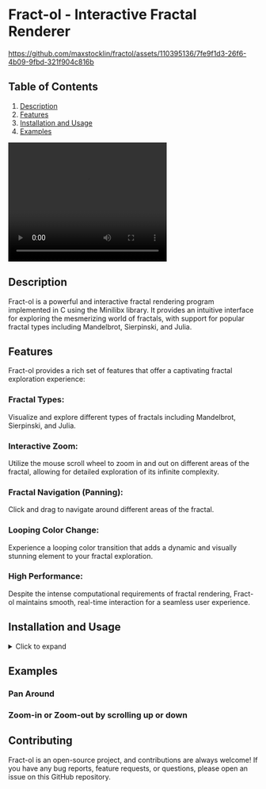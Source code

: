 # Fract-ol - Interactive Fractal Renderer



https://github.com/maxstocklin/fractol/assets/110395136/7fe9f1d3-26f6-4b09-9fbd-321f904c816b


## Table of Contents
1. [Description](#description)
1. [Features](#features)
3. [Installation and Usage](#installation-and-usage)
5. [Examples](#examples)

<video width="320" height="240" controls>
  <source src="demo/mandelbrotloop.mp4" type="video/mp4">
Your browser does not support the video tag.
</video>

## Description

Fract-ol is a powerful and interactive fractal rendering program implemented in C using the Minilibx library. It provides an intuitive interface for exploring the mesmerizing world of fractals, with support for popular fractal types including Mandelbrot, Sierpinski, and Julia.

## Features

Fract-ol provides a rich set of features that offer a captivating fractal exploration experience:

### Fractal Types: 
Visualize and explore different types of fractals including Mandelbrot, Sierpinski, and Julia.

### Interactive Zoom: 
Utilize the mouse scroll wheel to zoom in and out on different areas of the fractal, allowing for detailed exploration of its infinite complexity.

### Fractal Navigation (Panning): 
Click and drag to navigate around different areas of the fractal.

### Looping Color Change: 
Experience a looping color transition that adds a dynamic and visually stunning element to your fractal exploration.

### High Performance: 
Despite the intense computational requirements of fractal rendering, Fract-ol maintains smooth, real-time interaction for a seamless user experience.


## Installation and Usage
<details>
<summary>Click to expand</summary>

1. Clone the repository:
    ```bash
    git clone git@github.com:maxstocklin/fractol.git fractol
    ```

2. Navigate to the cloned repository:
    ```bash
    cd fractol
    ```

3. Compile the program using the provided Makefile:
    ```bash
    make
    ```
4. Run the Program with the name of the fractal you want as argument (Mandelbrot, Julia, or Sierpinski):
    ```bash
    ./fract-ol Mandelbrot
    ```
</details>

## Examples

### Pan Around

### Zoom-in or Zoom-out by scrolling up or down


## Contributing

Fract-ol is an open-source project, and contributions are always welcome! If you have any bug reports, feature requests, or questions, please open an issue on this GitHub repository.

